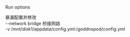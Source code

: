 
Run options

暴漏配置并修改     
--network bridge 桥接网路   
-v /mnt/disk1/appdata/config.yml:/goddnspod/config.yml